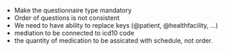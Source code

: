 - Make the questionnaire type mandatory
- Order of questions is not consistent
- We need to have ability to replace keys (@patient, @healthfacility, ...)
- mediation to be connected to icd10 code
- the quantity of medication to be assicated with schedule, not order.

